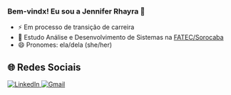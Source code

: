 ### Bem-vindx! Eu sou a Jennifer Rhayra 🌵
- ⚡ Em processo de transição de carreira
- 🌱 Estudo Análise e Desenvolvimento de Sistemas na [FATEC/Sorocaba](http://www.fatecsorocaba.edu.br/)
- 😄 Pronomes: ela/dela (she/her)

## 🌐 Redes Sociais

<a href="https://www.linkedin.com/in/jennifer-rhayra-campos-73016311b/" target="_blank"> <img src="https://img.shields.io/badge/LinkedIn-0077B5?style=for-the-badge&logo=linkedin&logoColor=white" alt="LinkedIn">
</a> <a href="mailto:jenniferrhayra@gmail.com" target="_blank"> <img src="https://img.shields.io/badge/Gmail-D14836?style=for-the-badge&logo=gmail&logoColor=white" alt="Gmail">
</a>
<!--
<div>
  <a href="https://github.com/JenniRhayra">
  <img height="180em" src="https://github-readme-stats.vercel.app/api?username=JenniRhayra&show_icons=true&theme=vue-dark&include_all_commits=true&count_private=true"/>
  <img height="180em" src="https://github-readme-stats.vercel.app/api/top-langs/?username=JenniRhayra&layout=compact&langs_count=7&theme=vue-dark"/>
</div>

<div> 
  <a href = "mailto:jenniferrhayra@gmail.com"><img src="https://img.shields.io/badge/Gmail-D14836?style=for-the-badge&logo=gmail&logoColor=white" target="_blank"></a>
  <a href="https://www.linkedin.com/in/jennifer-rhayra-campos-73016311b" target="_blank"><img src="https://img.shields.io/badge/-LinkedIn-%230077B5?style=for-the-badge&logo=linkedin&logoColor=white" target="_blank"></a> 
 
</div>
-->
